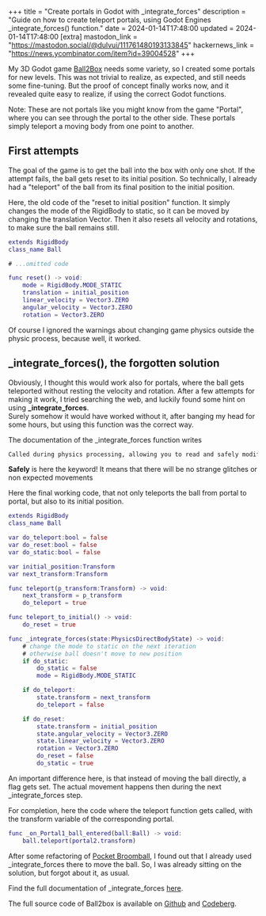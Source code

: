 +++
title = "Create portals in Godot with _integrate_forces"
description = "Guide on how to create teleport portals, using Godot Engines _integrate_forces() function."
date = 2024-01-14T17:48:00
updated = 2024-01-14T17:48:00
[extra]
mastodon_link = "https://mastodon.social/@dulvui/111761480193133845"
hackernews_link = "https://news.ycombinator.com/item?id=39004528"
+++

My 3D Godot game [Ball2Box](@/games/ball2box/index.md) needs some variety, so I created some portals for new levels.
This was not trivial to realize, as expected, and still needs some fine-tuning.
But the proof of concept finally works now, and it revealed quite easy to realize, if using the correct Godot functions.

Note: These are not portals like you might know from the game "Portal", where you can see through the portal to the other side.
These portals simply teleport a moving body from one point to another.

## First attempts
The goal of the game is to get the ball into the box with only one shot.
If the attempt fails, the ball gets reset to its initial position.
So technically, I already had a "teleport" of the ball from its final position to the initial position.

Here, the old code of the "reset to initial position" function.
It simply changes the mode of the RigidBody to static, so it can be moved by changing the translation Vector.
Then it also resets all velocity and rotations, to make sure the ball remains still.
```gd
extends RigidBody
class_name Ball

# ...omitted code

func reset() -> void:
    mode = RigidBody.MODE_STATIC
    translation = initial_position
    linear_velocity = Vector3.ZERO
    angular_velocity = Vector3.ZERO
    rotation = Vector3.ZERO
```

Of course I ignored the warnings about changing game physics outside the physic process, because well, it worked.

## _integrate_forces(), the forgotten solution
Obviously, I thought this would work also for portals, where the ball gets teleported without resting the velocity and rotation.
After a few attempts for making it work, I tried searching the web, and luckily found some hint on using **_integrate_forces**.  
Surely somehow it would have worked without it, after banging my head for some hours, but using this function was the correct way.

The documentation of the _integrate_forces function writes
```sh
Called during physics processing, allowing you to read and safely modify the simulation state for the object.
```
**Safely** is here the keyword!
It means that there will be no strange glitches or non expected movements

Here the final working code, that not only teleports the ball from portal to portal, but also to its initial position.
```gd
extends RigidBody
class_name Ball

var do_teleport:bool = false
var do_reset:bool = false
var do_static:bool = false

var initial_position:Transform
var next_transform:Transform

func teleport(p_transform:Transform) -> void:
	next_transform = p_transform
	do_teleport = true

func teleport_to_initial() -> void:
	do_reset = true

func _integrate_forces(state:PhysicsDirectBodyState) -> void:
	# change the mode to static on the next iteration
	# otherwise ball doesn't move to new position
	if do_static:
		do_static = false
		mode = RigidBody.MODE_STATIC

	if do_teleport:
		state.transform = next_transform
		do_teleport = false

	if do_reset:
		state.transform = initial_position
		state.angular_velocity = Vector3.ZERO
		state.linear_velocity = Vector3.ZERO
		rotation = Vector3.ZERO
		do_reset = false
		do_static = true
```
An important difference here, is that instead of moving the ball directly, a flag gets set.
The actual movement happens then during the next _integrate_forces step.

For completion, here the code where the teleport function gets called, with the transform variable of the corresponding portal.
```gd
func _on_Portal1_ball_entered(ball:Ball) -> void:
	ball.teleport(portal2.transform)
```

After some refactoring of [Pocket Broomball](@/games/pocket-broomball/index.md), I found out that I already used _integrate_forces there to move the ball.
So, I was already sitting on the solution, but forgot about it, as usual.

Find the full documentation of _integrate_forces [here](https://docs.godotengine.org/en/stable/classes/class_rigidbody3d.html#class-rigidbody3d-private-method-integrate-forces).

The full source code of Ball2box is available on [Github](https://github.com/dulvui/ball2box) and [Codeberg](https://codeberg.org/dulvui/ball2box).